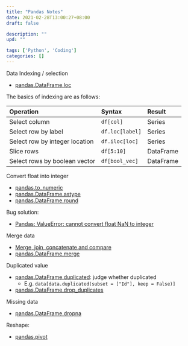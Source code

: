 ```yaml
---
title: "Pandas Notes"
date: 2021-02-28T13:00:27+08:00
draft: false

description: ""
upd: ""

tags: ['Python', 'Coding']
categories: []
---
```


Data Indexing / selection

- [pandas.DataFrame.loc](https://pandas.pydata.org/pandas-docs/stable/reference/api/pandas.DataFrame.loc.html)

The basics of indexing are as follows:

| Operation                      | Syntax          | Result    |
| :----------------------------- | :-------------- | :-------- |
| Select column                  | `df[col]`       | Series    |
| Select row by label            | `df.loc[label]` | Series    |
| Select row by integer location | `df.iloc[loc]`  | Series    |
| Slice rows                     | `df[5:10]`      | DataFrame |
| Select rows by boolean vector  | `df[bool_vec]`  | DataFrame |

Convert float into integer

- [pandas.to_numeric](https://pandas.pydata.org/pandas-docs/stable/reference/api/pandas.to_numeric.html)
- [pandas.DataFrame.astype](https://pandas.pydata.org/pandas-docs/stable/reference/api/pandas.DataFrame.astype.html)
- [pandas.DataFrame.round](https://pandas.pydata.org/pandas-docs/stable/reference/api/pandas.DataFrame.round.html)

Bug solution:

- [Pandas: ValueError: cannot convert float NaN to integer](https://stackoverflow.com/questions/47333227/pandas-valueerror-cannot-convert-float-nan-to-integer)

Merge data

- [Merge, join, concatenate and compare](https://pandas.pydata.org/pandas-docs/stable/user_guide/merging.html)
- [pandas.DataFrame.merge](https://pandas.pydata.org/pandas-docs/stable/reference/api/pandas.DataFrame.merge.html)

Duplicated value

- [pandas.DataFrame.duplicated](https://pandas.pydata.org/pandas-docs/stable/reference/api/pandas.DataFrame.duplicated.html): judge whether duplicated
    - E.g. `data[data.duplicated(subset = ["Id"], keep = False)]`
- [pandas.DataFrame.drop_duplicates](https://pandas.pydata.org/pandas-docs/stable/reference/api/pandas.DataFrame.drop_duplicates.html?highlight=drop_duplicates)

Missing data

- [pandas.DataFrame.dropna](https://pandas.pydata.org/pandas-docs/stable/reference/api/pandas.DataFrame.dropna.html?highlight=dropna#pandas.DataFrame.dropna)



Reshape:

- [pandas.pivot](https://pandas.pydata.org/docs/reference/api/pandas.pivot.html)
